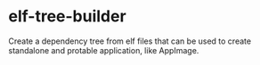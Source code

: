 # elf-tree-builder
Create a dependency tree from elf files that can be used to create standalone and protable application, like AppImage.
